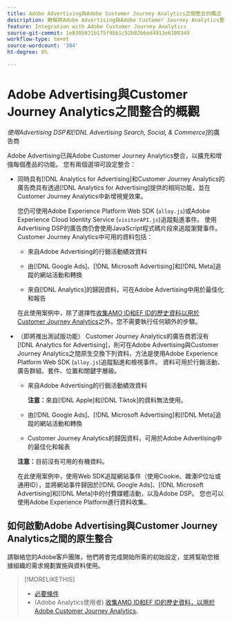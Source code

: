 ```yaml
---
title: Adobe Advertising與Adobe Customer Journey Analytics之間整合的概述
description: 瞭解將Adobe Advertising與Adobe Customer Journey Analytics整合的選項。
feature: Integration with Adobe Customer Journey Analytics
source-git-commit: 1e8305031b175f9bb1c52b82b6ed4913e6108349
workflow-type: tm+mt
source-wordcount: '384'
ht-degree: 0%

---
```


# Adobe Advertising與Customer Journey Analytics之間整合的概觀

<!-- title? If I change, change refs throughout -->

*使用Advertising DSP和[!DNL Advertising Search, Social, & Commerce]*&#x200B;的廣告商

Adobe Advertising已與Adobe Customer Journey Analytics整合，以擴充和增強每個產品的功能。 您有兩個選項可設定整合：

* 同時具有[!DNL Analytics for Advertising]和Customer Journey Analytics的廣告商具有透過[!DNL Analytics for Advertising]提供的相同功能，並在Customer Journey Analytics中新增視覺效果。

  您仍可使用Adobe Experience Platform Web SDK (`alloy.js`)或Adobe Experience Cloud Identity Service (`visitorAPI.js`)追蹤點進事件。 使用Advertising DSP的廣告商仍會使用JavaScript程式碼片段來追蹤瀏覽事件。 Customer Journey Analytics中可用的資料包括：

   * 來自Adobe Advertising的行銷活動績效資料

   * 由[!DNL Google Ads]、[!DNL Microsoft Advertising]和[!DNL Meta]追蹤的網站活動和轉換

   * 來自[!DNL Analytics]的歸因資料，可在Adobe Advertising中用於最佳化和報告

  在此使用案例中，除了選擇性[收集AMO ID和EF ID的歷史資料以用於Customer Journey Analytics](/help/integrations/analytics/rvars-to-evars.md)之外，您不需要執行任何額外的步驟。

* （即將推出測試版功能） Customer Journey Analytics的廣告商若沒有[!DNL Analytics for Advertising]，則可在Adobe Advertising與Customer Journey Analytics之間原生交換下列資料，方法是使用Adobe Experience Platform Web SDK (`alloy.js`)追蹤點進和檢視事件。 資料可用於行銷活動、廣告群組、套件、位置和關鍵字層級。

   * 來自Adobe Advertising的行銷活動績效資料

     **注意：**&#x200B;來自[!DNL Apple]和[!DNL Tiktok]的資料無法使用。

   * 由[!DNL Google Ads]、[!DNL Microsoft Advertising]和[!DNL Meta]追蹤的網站活動和轉換

   * Customer Journey Analytics的歸因資料，可用於Adobe Advertising中的最佳化和報表

  **注意：**&#x200B;目前沒有可用的有機資料。<!-- Does that belong somewhere up above? -->

  在此使用案例中，使用Web SDK追蹤網站事件（使用Cookie、雜湊IP位址或通用ID），並將網站事件歸因於[!DNL Google Ads]、[!DNL Microsoft Advertising]和[!DNL Meta]中的付費媒體活動，以及Adobe DSP。 您也可以使用Adobe Experience Platform進行資料收集。

## 如何啟動Adobe Advertising與Customer Journey Analytics之間的原生整合

請聯絡您的Adobe客戶團隊，他們將會完成開始所需的初始設定，並將幫助您根據組織的需求規劃實施與資料使用。

>[!MORELIKETHIS]
>
>* [必要條件](prerequisites.md)
>* (Adobe Analytics使用者) [收集AMO ID和EF ID的歷史資料，以用於Adobe Customer Journey Analytics](/help/integrations/analytics/rvars-to-evars.md)。
